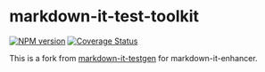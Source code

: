 # markdown-it-test-toolkit

[![NPM version](https://img.shields.io/npm/v/markdown-it-enhancer-test-toolkit.svg?style=flat)](https://www.npmjs.org/package/markdown-it-enhancer-test-toolkit)
[![Coverage Status](https://codecov.io/gh/Dedicatus546/markdown-it-enhancer/branch/main/graph/badge.svg?component=test-toolkit)](https://app.codecov.io/github/Dedicatus546/markdown-it-enhancer/tree/main?components%5B0%5D=test-toolkit)

This is a fork from [markdown-it-testgen](https://github.com/markdown-it/markdown-it-testgen) for markdown-it-enhancer.
